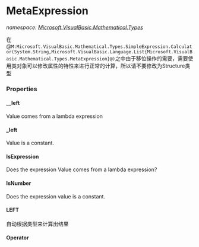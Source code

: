 ﻿# MetaExpression
_namespace: <a href="#" onClick="load('/docs/Microsoft.VisualBasic.Mathematical.Types/index.md')">Microsoft.VisualBasic.Mathematical.Types</a>_

在@``M:Microsoft.VisualBasic.Mathematical.Types.SimpleExpression.Calculator(System.String,Microsoft.VisualBasic.Language.List{Microsoft.VisualBasic.Mathematical.Types.MetaExpression}@)``之中由于移位操作的需要，需要使用类对象可以修改属性的特性来进行正常的计算，所以请不要修改为Structure类型




### Properties

#### __left
Value comes from a lambda expression
#### _left
Value is a constant.
#### IsExpression
Does the expression Value comes from a lambda expression?
#### IsNumber
Does the expression value is a constant.
#### LEFT
自动根据类型来计算出结果
#### Operator

